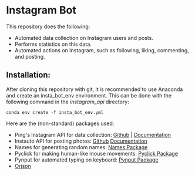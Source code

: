 # Instagram Bot
This repository does the following:
* Automated data collection on Instagram users and posts.
* Performs statistics on this data.
* Automated actions on Instagram, such as following, liking, commenting, and posting.

## Installation:
After cloning this repository with git, it is recommended to use Anaconda and create an insta_bot_env environment. This can be done with the following command in the *instagram_api* directory:

`conda env create -f insta_bot_env.yml`

Here are the (non-standard) packages used:
* Ping's Instagram API for data collection: [Github](https://github.com/ping/instagram_private_api) | [Documentation](https://instagram-private-api.readthedocs.io/en/latest/api.html#module-instagram_private_api)
* Instauto API for posting photos: [Github](https://github.com/stanvanrooy/instauto) [Documentation](https://instauto.readthedocs.io/en/latest/)
* Names for generating random names: [Names Package](https://pypi.org/project/names/)
* Pyclick for making human-like mouse movements: [Pyclick Package](https://pypi.org/project/pyclick/)
* Pynput for automated typing on keyboard: [Pynput Package](https://pypi.org/project/pynput/)
* [Orjson](https://pypi.org/project/orjson/1.3.0/) 

